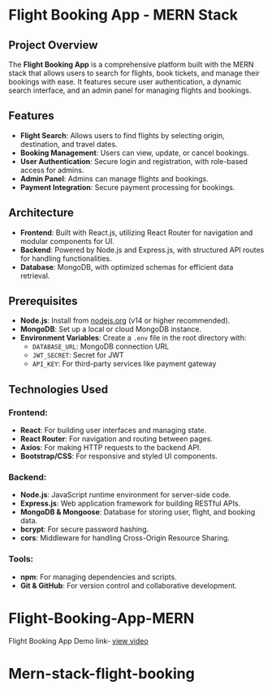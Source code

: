 # Flight Booking App - MERN Stack

## Project Overview

The **Flight Booking App** is a comprehensive platform built with the MERN stack that allows users to search for flights, book tickets, and manage their bookings with ease. It features secure user authentication, a dynamic search interface, and an admin panel for managing flights and bookings.

## Features

- **Flight Search**: Allows users to find flights by selecting origin, destination, and travel dates.
- **Booking Management**: Users can view, update, or cancel bookings.
- **User Authentication**: Secure login and registration, with role-based access for admins.
- **Admin Panel**: Admins can manage flights and bookings.
- **Payment Integration**: Secure payment processing for bookings.

## Architecture

- **Frontend**: Built with React.js, utilizing React Router for navigation and modular components for UI.
- **Backend**: Powered by Node.js and Express.js, with structured API routes for handling functionalities.
- **Database**: MongoDB, with optimized schemas for efficient data retrieval.

## Prerequisites

- **Node.js**: Install from [nodejs.org](https://nodejs.org/) (v14 or higher recommended).
- **MongoDB**: Set up a local or cloud MongoDB instance.
- **Environment Variables**: Create a `.env` file in the root directory with:
  - `DATABASE_URL`: MongoDB connection URL
  - `JWT_SECRET`: Secret for JWT
  - `API_KEY`: For third-party services like payment gateway

## Technologies Used

### Frontend:
- **React**: For building user interfaces and managing state.
- **React Router**: For navigation and routing between pages.
- **Axios**: For making HTTP requests to the backend API.
- **Bootstrap/CSS**: For responsive and styled UI components.

### Backend:
- **Node.js**: JavaScript runtime environment for server-side code.
- **Express.js**: Web application framework for building RESTful APIs.
- **MongoDB & Mongoose**: Database for storing user, flight, and booking data.
- **bcrypt**: For secure password hashing.
- **cors**: Middleware for handling Cross-Origin Resource Sharing.

### Tools:
- **npm**: For managing dependencies and scripts.
- **Git & GitHub**: For version control and collaborative development.

# Flight-Booking-App-MERN
Flight Booking App Demo link- <a href="https://drive.google.com/file/d/1Cb8bDraKP1GvFWSaNeCMAt1IvTivvsZR/view?usp=drive_link">view video</a>
# Mern-stack-flight-booking
